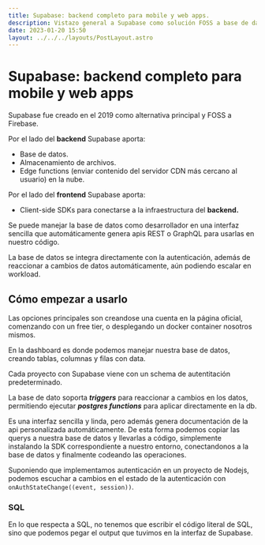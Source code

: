 ```yaml
---
title: Supabase: backend completo para mobile y web apps.
description: Vistazo general a Supabase como solución FOSS a base de datos y backend.
date: 2023-01-20 15:50
layout: ../../../layouts/PostLayout.astro
---
```


# Supabase: backend completo para mobile y web apps

Supabase fue creado en el 2019 como alternativa principal y FOSS a Firebase.

Por el lado del **backend** Supabase aporta:

- Base de datos.
- Almacenamiento de archivos.
- Edge functions (enviar contenido del servidor CDN más cercano al usuario) en la nube.

Por el lado del **frontend** Supabase aporta:

- Client-side SDKs para conectarse a la infraestructura del **backend.**

Se puede manejar la base de datos como desarrollador en una interfaz sencilla que automáticamente genera
apis REST o GraphQL para usarlas en nuestro código.

La base de datos se integra directamente con la autenticación, además de reaccionar a cambios de datos automáticamente,
aún podiendo escalar en workload.

## Cómo empezar a usarlo

Las opciones principales son creandose una cuenta en la página oficial, comenzando con un free tier,
o desplegando un docker container nosotros mismos.

En la dashboard es donde podemos manejar nuestra base de datos, creando tablas, columnas y filas con data.

Cada proyecto con Supabase viene con un schema de autentitación predeterminado.

La base de dato soporta ***triggers*** para reaccionar a cambios en los datos,
permitiendo ejecutar ***postgres functions*** para aplicar directamente en la db.

Es una interfaz sencilla y linda, pero además genera documentación de la api personalizada automáticamente.
De esta forma podemos copiar las querys a nuestra base de datos y llevarlas a código,
simplemente instalando la SDK correspondiente a nuestro entorno, conectandonos a la base de datos
y finalmente codeando las operaciones.

Suponiendo que implementamos autenticación en un proyecto de Nodejs, podemos escuchar a cambios
en el estado de la autenticación con `onAuthStateChange((event, session))`.  

### SQL

En lo que respecta a SQL, no tenemos que escribir el código literal de SQL, sino que podemos pegar
el output que tuvimos en la interfaz de Supabase.

